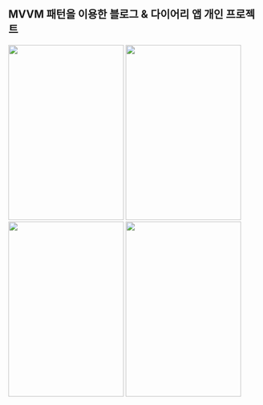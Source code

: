 ## MVVM 패턴을 이용한 블로그 & 다이어리 앱 개인 프로젝트

<img src="https://user-images.githubusercontent.com/84216838/208427335-7901dcab-039e-4c08-b074-159813eed880.png" width = 230 height = 350>
<img src="https://user-images.githubusercontent.com/84216838/208427080-96acd16d-14b2-4220-af85-94be0445d4d7.png" width= 230 height = 350>
<img src="https://user-images.githubusercontent.com/84216838/211808907-c0951236-6504-4bde-b905-a1098304da5d.png" width= 230 height = 350>
<img src="https://user-images.githubusercontent.com/84216838/211809101-5c0cbedd-bae7-434c-b0ec-695011b83b98.png" width= 230 height = 350>

